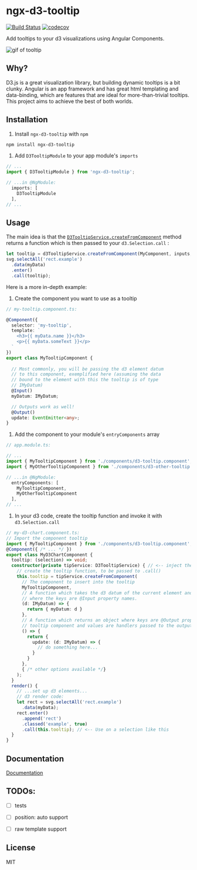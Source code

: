 # ngx-d3-tooltip

[![Build Status](https://travis-ci.org/andyperlitch/ngx-d3-tooltip.svg?branch=master)](https://travis-ci.org/andyperlitch/ngx-d3-tooltip)
[![codecov](https://codecov.io/gh/andyperlitch/ngx-d3-tooltip/branch/master/graph/badge.svg)](https://codecov.io/gh/andyperlitch/ngx-d3-tooltip)


Add tooltips to your d3 visualizations using Angular Components.

![gif of tooltip](https://raw.githubusercontent.com/andyperlitch/ngx-d3-tooltip/master/demo.gif)

## Why?

D3.js is a great visualization library, but building dynamic tooltips is a bit clunky. Angular is an app framework and has great html templating and data-binding, which are features that are ideal for more-than-trivial tooltips. This project aims to achieve the best of both worlds.

## Installation

1. Install `ngx-d3-tooltip` with `npm`

  ```bash
  npm install ngx-d3-tooltip
  ```

1. Add `D3TooltipModule` to your app module's `imports`

  ```typescript
  // ...
  import { D3TooltipModule } from 'ngx-d3-tooltip';

  // ...in @NgModule:
    imports: [
      D3TooltipModule
    ],
  // ...
  ```

## Usage

The main idea is that the [`D3TooltipService.createFromComponent`](https://andyperlitch.github.io/ngx-d3-tooltip/injectables/D3TooltipService.html#createFromComponent) method returns a function which is then passed to your `d3.Selection.call` :

```typescript
let tooltip = d3TooltipService.createFromComponent(MyComponent, inputs, outputs, options);
svg.selectAll('rect.example')
  .data(myData)
  .enter()
  .call(tooltip);
```


Here is a more in-depth example:

1. Create the component you want to use as a tooltip

  ```typescript
  // my-tooltip.component.ts:

  @Component({
    selector: 'my-tooltip',
    template: `
      <h3>{{ myData.name }}</h3>
      <p>{{ myData.someText }}</p>
    `
  })
  export class MyTooltipComponent {
    
    // Most commonly, you will be passing the d3 element datum
    // to this component, exemplified here (assuming the data
    // bound to the element with this the tooltip is of type 
    // IMyDatum)
    @Input()
    myDatum: IMyDatum;

    // Outputs work as well!
    @Output()
    update: EventEmitter<any>;
  }

  ```

1. Add the component to your module's `entryComponents` array

  ```typescript
  // app.module.ts:

  // ...
  import { MyTooltipComponent } from './components/d3-tooltip.component';
  import { MyOtherTooltipComponent } from './components/d3-other-tooltip.component';

  // ...in @NgModule:
    entryComponents: [
      MyTooltipComponent,
      MyOtherTooltipComponent
    ],
  // ...
  ```

1. In your d3 code, create the tooltip function and invoke it with `d3.Selection.call`

  ```typescript
  // my-d3-chart.component.ts:
  // Import the component tooltip
  import { MyTooltipComponent } from './components/d3-tooltip.component';
  @Component({ /* ... */ })
  export class MyD3ChartComponent {
    tooltip: (selection) => void;  
    constructor(private tipService: D3TooltipService) { // <-- inject the tooltip service
      // create the tooltip function, to be passed to .call()
      this.tooltip = tipService.createFromComponent(
        // The component to insert into the tooltip
        MyTooltipComponent,
        // A function which takes the d3 datum of the current element and returns an object
        // where the keys are @Input property names.
        (d: IMyDatum) => {
          return { myDatum: d }
        },
        // A function which returns an object where keys are @Output property names of the
        // tooltip component and values are handlers passed to the output's subscribe()
        () => {
          return {
            update: (d: IMyDatum) => {
              // do something here...
            }
          }
        },
        { /* other options available */}
      );
    }
    render() {
      // ...set up d3 elements...
      // d3 render code:
      let rect = svg.selectAll('rect.example')
        .data(myData);
      rect.enter()
        .append('rect')
        .classed('example', true)
        .call(this.tooltip); // <-- Use on a selection like this
    }
  }
  ```

## Documentation

[Documentation](https://andyperlitch.github.io/ngx-d3-tooltip/modules/D3TooltipModule.html)

## TODOs:

- [ ] tests
- [ ] position: auto support
- [ ] raw template support


## License

MIT

